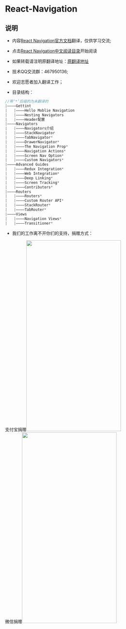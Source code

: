 # React-Navigation

## 说明
* 内容[React Navigation官方文档][1]翻译，仅供学习交流;
* 点击[React Navigation中文阅读目录][2]开始阅读


* 如果转载请注明原翻译地址：[原翻译地址][2]
* 技术QQ交流群：467950136;
* 欢迎志愿者加入翻译工作；
* 目录结构：
```js
//带‘*’后缀的为未翻译的
|————Gettint
|   |————Hello Moblie Navigation
|   |————Nesting Navigators
|   |————Header配置
|————Navigators
|   |————Navigators介绍 
|   |————StackNavigator
|   |————TabNavigator*
|   |————DrawerNavigator*
|   |————The Navigation Prop*
|   |————Navigation Actions*
|   |————Screen Nav Option*
|   |————Custom Navigators*
|————Advanced Guides
|   |————Redux Integration*
|   |————Web Integration*
|   |————Deep Linking*
|   |————Screen Tracking*
|   |————Contributors*
|————Routers
|   |————Routers*
|   |————Custom Router API*
|   |————StackRouter*
|   |————TabRouter*
|————Views
|   |————Navigation Views*
|   |————Transitioner*
```
* 我们的工作离不开你们的支持，捐赠方式：
<div>
<a style="display:inline-block">支付宝捐赠<img src='https://csdn-code.oss.aliyuncs.com/php-upload-images/20170811-2308-2845-6051/IMG_20170811_230649.jpg' padding-top=65px padding-left=18px width=312px height=629px/></a>
<a style="display:inline-block">微信捐赠<img src='https://csdn-code.oss.aliyuncs.com/php-upload-images/20170811-2311-15987-5327/Screenshot_2017-08-11-23-10-52-44.png' padding-top=65px padding-left=18px width=312px height=629px/></a>
</div>


[1]:https://reactnavigation.org/docs
[2]:https://github.com/jiarWang/React-Navigation
